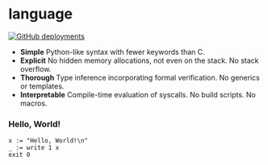 # language

[![GitHub deployments](https://img.shields.io/github/deployments/jonathanwoollett-light/language/github-pages?label=website)](https://jonathanwoollett-light.github.io/language/)

- **Simple**
  Python-like syntax with fewer keywords than C.
- **Explicit**
  No hidden memory allocations, not even on the stack. No stack overflow.
- **Thorough**
  Type inference incorporating formal verification. No generics or templates.
- **Interpretable**
  Compile-time evaluation of syscalls. No build scripts. No macros.

### Hello, World!

```
x := "Hello, World!\n"
_ := write 1 x
exit 0
```
